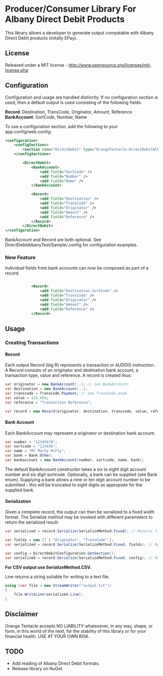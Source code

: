 Producer/Consumer Library For Albany Direct Debit Products
==========================================================

This library allows a developer to generate output compatable with Albany Direct Debit products (initally EPay). 

License
-------

Released under a MIT license - http://www.opensource.org/licenses/mit-license.php 

Configuration
-------------

Configuration and usage are handled distinctly.  If no configuration section is used, then a default output is used consisting of the following fields:

**Record**: Destination, TransCode, Originator, Amount, Reference
**BankAccount**: SortCode, Number, Name

To use a configuration section, add the following to your app.config/web.config:

```xml
<configuration>
	<configSections>
		<section name="DirectDebit" type="OrangeTentacle.DirectDebitAlbany.DirectDebitConfiguration, DirectDebitAlbany" />
	</configSections>

        <DirectDebit>
            <BankAccount>
                <add field="SortCode" />
                <add field="Number" />
                <add field="Name" />
            </BankAccount>

            <Record>
                <add field="Destination" />
                <add field="TransCode" />
                <add field="Originator" />
                <add field="Amount" />
                <add field="Reference" />
            </Record>
        </DirectDebit>
</configuration>
```

BankAccount and Record are both optional.  See DirectDebitAlbanyTest/Sample/.config for configuration examples.

### New Feature
Individual fields from bank accounts can now be composed as part of a record.

```xml

            <Record>
                <add field="Destination.SortCode" />
                <add field="TransCode" />
                <add field="Originator" />
                <add field="Amount" />
                <add field="Reference" />
            </Record>

```

Usage
-----

### Creating Transactions

#### Record

Each output Record (big R) represents a transaction or AUDDIS instruction.  A Record consists of an originator and destination bank account, a transaction type, value and reference.  A record is created thus:

```csharp
var originator = new BankAccount(..); // See BankAccounts
var destination = new BankAccount(..);
var transcode = TransCode.Payment; // See TransCode enum
var value = 123.45m;
var reference = "Transaction Reference";

var record = new Record(originator, destination, transcode, value, reference);
```

#### Bank Account

Each BankAccount may represent a originator or destination bank account.

```csharp
var number = "12345678";
var sortcode = "123456";
var name = "Mr Marty McFly";
var bank = Bank.Other;
var bankaccount = new BankAccount(number, sortcode, name, bank);
```

The default BankAccount constructor takes a six to eight digit account number and six digit sortcode.  Optionally, a bank can be supplied (see Bank enum).  Supplying a bank allows a nine or ten digit account number to be submitted - this will be truncated to eight digits as appropiate for the supplied bank.

#### Serialization

Given a complete record, the output can then be serialized to a fixed width format.  The Serialize method may be invoked with different parameters to return the serialized result:

```csharp
var serialized = record.Serialize(SerializeMethod.Fixed); // Returns fields in default order.

var fields = new [] { "Originator", "TransCode" };
var serialized = record.Serialize(SerializeMethod.Fixed, fields); // Returns provided properties.

var config = DirectDebitConfiguration.GetSection();
var serialized = record.Serialize(SerializeMethod.Fixed, config); // Returns properies in configuration file.
```

__For CSV output use SerializeMethod.CSV.__

Line returns a string suitable for writing to a text file.

```csharp
using (var file = new StreamWriter("output.txt"))
{
    file.WriteLine(serialized.Line);
}
```

Disclaimer
----------

Orange Tentacle accepts NO LIABILITY whatsoever, in any way, shape, or form, in this world of the next, for the stability of this library or for your financial health.  USE AT YOUR OWN RISK.

TODO
----

* Add reading of Albany Direct Debit formats.
* Release library on NuGet.
